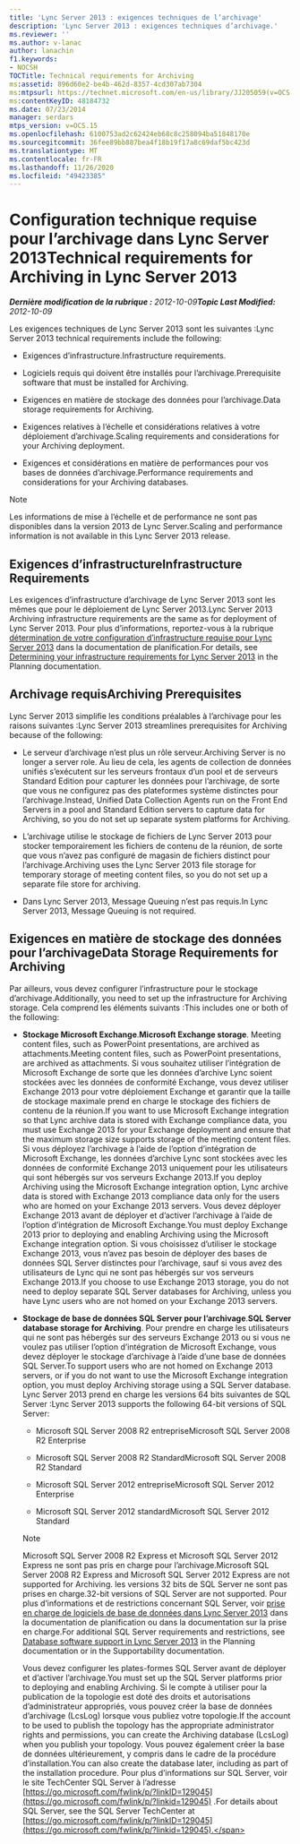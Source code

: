 ```yaml
---
title: 'Lync Server 2013 : exigences techniques de l’archivage'
description: 'Lync Server 2013 : exigences techniques d’archivage.'
ms.reviewer: ''
ms.author: v-lanac
author: lanachin
f1.keywords:
- NOCSH
TOCTitle: Technical requirements for Archiving
ms:assetid: 896d60e2-be4b-462d-8357-4cd307ab7304
ms:mtpsurl: https://technet.microsoft.com/en-us/library/JJ205059(v=OCS.15)
ms:contentKeyID: 48184732
ms.date: 07/23/2014
manager: serdars
mtps_version: v=OCS.15
ms.openlocfilehash: 6100753ad2c62424eb68c8c258094ba51848170e
ms.sourcegitcommit: 36fee89bb887bea4f18b19f17a8c69daf5bc423d
ms.translationtype: MT
ms.contentlocale: fr-FR
ms.lasthandoff: 11/26/2020
ms.locfileid: "49423385"
---
```

# <a name="technical-requirements-for-archiving-in-lync-server-2013"></a><span data-ttu-id="32fd1-103">Configuration technique requise pour l’archivage dans Lync Server 2013</span><span class="sxs-lookup"><span data-stu-id="32fd1-103">Technical requirements for Archiving in Lync Server 2013</span></span>

<div data-xmlns="http://www.w3.org/1999/xhtml">

<div class="topic" data-xmlns="http://www.w3.org/1999/xhtml" data-msxsl="urn:schemas-microsoft-com:xslt" data-cs="https://msdn.microsoft.com/">

<div data-asp="https://msdn2.microsoft.com/asp">



</div>

<div id="mainSection">

<div id="mainBody"><span data-ttu-id="32fd1-104">

<span> </span></span><span class="sxs-lookup"><span data-stu-id="32fd1-104">

<span> </span></span></span>

<span data-ttu-id="32fd1-105">_**Dernière modification de la rubrique :** 2012-10-09_</span><span class="sxs-lookup"><span data-stu-id="32fd1-105">_**Topic Last Modified:** 2012-10-09_</span></span>

<span data-ttu-id="32fd1-106">Les exigences techniques de Lync Server 2013 sont les suivantes :</span><span class="sxs-lookup"><span data-stu-id="32fd1-106">Lync Server 2013 technical requirements include the following:</span></span>

  - <span data-ttu-id="32fd1-107">Exigences d’infrastructure.</span><span class="sxs-lookup"><span data-stu-id="32fd1-107">Infrastructure requirements.</span></span>

  - <span data-ttu-id="32fd1-108">Logiciels requis qui doivent être installés pour l’archivage.</span><span class="sxs-lookup"><span data-stu-id="32fd1-108">Prerequisite software that must be installed for Archiving.</span></span>

  - <span data-ttu-id="32fd1-109">Exigences en matière de stockage des données pour l’archivage.</span><span class="sxs-lookup"><span data-stu-id="32fd1-109">Data storage requirements for Archiving.</span></span>

  - <span data-ttu-id="32fd1-110">Exigences relatives à l’échelle et considérations relatives à votre déploiement d’archivage.</span><span class="sxs-lookup"><span data-stu-id="32fd1-110">Scaling requirements and considerations for your Archiving deployment.</span></span>

  - <span data-ttu-id="32fd1-111">Exigences et considérations en matière de performances pour vos bases de données d’archivage.</span><span class="sxs-lookup"><span data-stu-id="32fd1-111">Performance requirements and considerations for your Archiving databases.</span></span>

<div>


> [!NOTE]  
> <span data-ttu-id="32fd1-112">Les informations de mise à l’échelle et de performance ne sont pas disponibles dans la version 2013 de Lync Server.</span><span class="sxs-lookup"><span data-stu-id="32fd1-112">Scaling and performance information is not available in this Lync Server 2013 release.</span></span>



</div>

<div>

## <a name="infrastructure-requirements"></a><span data-ttu-id="32fd1-113">Exigences d’infrastructure</span><span class="sxs-lookup"><span data-stu-id="32fd1-113">Infrastructure Requirements</span></span>

<span data-ttu-id="32fd1-114">Les exigences d’infrastructure d’archivage de Lync Server 2013 sont les mêmes que pour le déploiement de Lync Server 2013.</span><span class="sxs-lookup"><span data-stu-id="32fd1-114">Lync Server 2013 Archiving infrastructure requirements are the same as for deployment of Lync Server 2013.</span></span> <span data-ttu-id="32fd1-115">Pour plus d’informations, reportez-vous à la rubrique [détermination de votre configuration d’infrastructure requise pour Lync Server 2013](lync-server-2013-determining-your-infrastructure-requirements.md) dans la documentation de planification.</span><span class="sxs-lookup"><span data-stu-id="32fd1-115">For details, see [Determining your infrastructure requirements for Lync Server 2013](lync-server-2013-determining-your-infrastructure-requirements.md) in the Planning documentation.</span></span>

</div>

<div>

## <a name="archiving-prerequisites"></a><span data-ttu-id="32fd1-116">Archivage requis</span><span class="sxs-lookup"><span data-stu-id="32fd1-116">Archiving Prerequisites</span></span>

<span data-ttu-id="32fd1-117">Lync Server 2013 simplifie les conditions préalables à l’archivage pour les raisons suivantes :</span><span class="sxs-lookup"><span data-stu-id="32fd1-117">Lync Server 2013 streamlines prerequisites for Archiving because of the following:</span></span>

  - <span data-ttu-id="32fd1-118">Le serveur d’archivage n’est plus un rôle serveur.</span><span class="sxs-lookup"><span data-stu-id="32fd1-118">Archiving Server is no longer a server role.</span></span> <span data-ttu-id="32fd1-119">Au lieu de cela, les agents de collection de données unifiés s’exécutent sur les serveurs frontaux d’un pool et de serveurs Standard Edition pour capturer les données pour l’archivage, de sorte que vous ne configurez pas des plateformes système distinctes pour l’archivage.</span><span class="sxs-lookup"><span data-stu-id="32fd1-119">Instead, Unified Data Collection Agents run on the Front End Servers in a pool and Standard Edition servers to capture data for Archiving, so you do not set up separate system platforms for Archiving.</span></span>

  - <span data-ttu-id="32fd1-120">L’archivage utilise le stockage de fichiers de Lync Server 2013 pour stocker temporairement les fichiers de contenu de la réunion, de sorte que vous n’avez pas configuré de magasin de fichiers distinct pour l’archivage.</span><span class="sxs-lookup"><span data-stu-id="32fd1-120">Archiving uses the Lync Server 2013 file storage for temporary storage of meeting content files, so you do not set up a separate file store for archiving.</span></span>

  - <span data-ttu-id="32fd1-121">Dans Lync Server 2013, Message Queuing n’est pas requis.</span><span class="sxs-lookup"><span data-stu-id="32fd1-121">In Lync Server 2013, Message Queuing is not required.</span></span>

</div>

<div>

## <a name="data-storage-requirements-for-archiving"></a><span data-ttu-id="32fd1-122">Exigences en matière de stockage des données pour l’archivage</span><span class="sxs-lookup"><span data-stu-id="32fd1-122">Data Storage Requirements for Archiving</span></span>

<span data-ttu-id="32fd1-123">Par ailleurs, vous devez configurer l’infrastructure pour le stockage d’archivage.</span><span class="sxs-lookup"><span data-stu-id="32fd1-123">Additionally, you need to set up the infrastructure for Archiving storage.</span></span> <span data-ttu-id="32fd1-124">Cela comprend les éléments suivants :</span><span class="sxs-lookup"><span data-stu-id="32fd1-124">This includes one or both of the following:</span></span>

  - <span data-ttu-id="32fd1-125">**Stockage Microsoft Exchange**.</span><span class="sxs-lookup"><span data-stu-id="32fd1-125">**Microsoft Exchange storage**.</span></span> <span data-ttu-id="32fd1-126">Meeting content files, such as PowerPoint presentations, are archived as attachments.</span><span class="sxs-lookup"><span data-stu-id="32fd1-126">Meeting content files, such as PowerPoint presentations, are archived as attachments.</span></span> <span data-ttu-id="32fd1-127">Si vous souhaitez utiliser l’intégration de Microsoft Exchange de sorte que les données d’archive Lync soient stockées avec les données de conformité Exchange, vous devez utiliser Exchange 2013 pour votre déploiement Exchange et garantir que la taille de stockage maximale prend en charge le stockage des fichiers de contenu de la réunion.</span><span class="sxs-lookup"><span data-stu-id="32fd1-127">If you want to use Microsoft Exchange integration so that Lync archive data is stored with Exchange compliance data, you must use Exchange 2013 for your Exchange deployment and ensure that the maximum storage size supports storage of the meeting content files.</span></span> <span data-ttu-id="32fd1-128">Si vous déployez l’archivage à l’aide de l’option d’intégration de Microsoft Exchange, les données d’archive Lync sont stockées avec les données de conformité Exchange 2013 uniquement pour les utilisateurs qui sont hébergés sur vos serveurs Exchange 2013.</span><span class="sxs-lookup"><span data-stu-id="32fd1-128">If you deploy Archiving using the Microsoft Exchange integration option, Lync archive data is stored with Exchange 2013 compliance data only for the users who are homed on your Exchange 2013 servers.</span></span> <span data-ttu-id="32fd1-129">Vous devez déployer Exchange 2013 avant de déployer et d’activer l’archivage à l’aide de l’option d’intégration de Microsoft Exchange.</span><span class="sxs-lookup"><span data-stu-id="32fd1-129">You must deploy Exchange 2013 prior to deploying and enabling Archiving using the Microsoft Exchange integration option.</span></span> <span data-ttu-id="32fd1-130">Si vous choisissez d’utiliser le stockage Exchange 2013, vous n’avez pas besoin de déployer des bases de données SQL Server distinctes pour l’archivage, sauf si vous avez des utilisateurs de Lync qui ne sont pas hébergés sur vos serveurs Exchange 2013.</span><span class="sxs-lookup"><span data-stu-id="32fd1-130">If you choose to use Exchange 2013 storage, you do not need to deploy separate SQL Server databases for Archiving, unless you have Lync users who are not homed on your Exchange 2013 servers.</span></span>

  - <span data-ttu-id="32fd1-131">**Stockage de base de données SQL Server pour l’archivage**.</span><span class="sxs-lookup"><span data-stu-id="32fd1-131">**SQL Server database storage for Archiving**.</span></span> <span data-ttu-id="32fd1-132">Pour prendre en charge les utilisateurs qui ne sont pas hébergés sur des serveurs Exchange 2013 ou si vous ne voulez pas utiliser l’option d’intégration de Microsoft Exchange, vous devez déployer le stockage d’archivage à l’aide d’une base de données SQL Server.</span><span class="sxs-lookup"><span data-stu-id="32fd1-132">To support users who are not homed on Exchange 2013 servers, or if you do not want to use the Microsoft Exchange integration option, you must deploy Archiving storage using a SQL Server database.</span></span> <span data-ttu-id="32fd1-133">Lync Server 2013 prend en charge les versions 64 bits suivantes de SQL Server :</span><span class="sxs-lookup"><span data-stu-id="32fd1-133">Lync Server 2013 supports the following 64-bit versions of SQL Server:</span></span>
    
      - <span data-ttu-id="32fd1-134">Microsoft SQL Server 2008 R2 entreprise</span><span class="sxs-lookup"><span data-stu-id="32fd1-134">Microsoft SQL Server 2008 R2 Enterprise</span></span>
    
      - <span data-ttu-id="32fd1-135">Microsoft SQL Server 2008 R2 Standard</span><span class="sxs-lookup"><span data-stu-id="32fd1-135">Microsoft SQL Server 2008 R2 Standard</span></span>
    
      - <span data-ttu-id="32fd1-136">Microsoft SQL Server 2012 entreprise</span><span class="sxs-lookup"><span data-stu-id="32fd1-136">Microsoft SQL Server 2012 Enterprise</span></span>
    
      - <span data-ttu-id="32fd1-137">Microsoft SQL Server 2012 standard</span><span class="sxs-lookup"><span data-stu-id="32fd1-137">Microsoft SQL Server 2012 Standard</span></span>
    
    <div>
    

    > [!NOTE]  
    > <span data-ttu-id="32fd1-138">Microsoft SQL Server 2008 R2 Express et Microsoft SQL Server 2012 Express ne sont pas pris en charge pour l’archivage.</span><span class="sxs-lookup"><span data-stu-id="32fd1-138">Microsoft SQL Server 2008 R2 Express and Microsoft SQL Server 2012 Express are not supported for Archiving.</span></span> <span data-ttu-id="32fd1-139">les versions 32 bits de SQL Server ne sont pas prises en charge.</span><span class="sxs-lookup"><span data-stu-id="32fd1-139">32-bit versions of SQL Server are not supported.</span></span> <span data-ttu-id="32fd1-140">Pour plus d’informations et de restrictions concernant SQL Server, voir <A href="lync-server-2013-database-software-support.md">prise en charge de logiciels de base de données dans Lync Server 2013</A> dans la documentation de planification ou dans la documentation sur la prise en charge.</span><span class="sxs-lookup"><span data-stu-id="32fd1-140">For additional SQL Server requirements and restrictions, see <A href="lync-server-2013-database-software-support.md">Database software support in Lync Server 2013</A> in the Planning documentation or in the Supportability documentation.</span></span>

    
    </div>
    
    <span data-ttu-id="32fd1-141">Vous devez configurer les plates-formes SQL Server avant de déployer et d’activer l’archivage.</span><span class="sxs-lookup"><span data-stu-id="32fd1-141">You must set up the SQL Server platforms prior to deploying and enabling Archiving.</span></span> <span data-ttu-id="32fd1-142">Si le compte à utiliser pour la publication de la topologie est doté des droits et autorisations d’administrateur appropriés, vous pouvez créer la base de données d’archivage (LcsLog) lorsque vous publiez votre topologie.</span><span class="sxs-lookup"><span data-stu-id="32fd1-142">If the account to be used to publish the topology has the appropriate administrator rights and permissions, you can create the Archiving database (LcsLog) when you publish your topology.</span></span> <span data-ttu-id="32fd1-143">Vous pouvez également créer la base de données ultérieurement, y compris dans le cadre de la procédure d’installation.</span><span class="sxs-lookup"><span data-stu-id="32fd1-143">You can also create the database later, including as part of the installation procedure.</span></span> <span data-ttu-id="32fd1-144">Pour plus d’informations sur SQL Server, voir le site TechCenter SQL Server à l’adresse [https://go.microsoft.com/fwlink/p/?linkID=129045](https://go.microsoft.com/fwlink/p/?linkid=129045) .</span><span class="sxs-lookup"><span data-stu-id="32fd1-144">For details about SQL Server, see the SQL Server TechCenter at [https://go.microsoft.com/fwlink/p/?linkID=129045](https://go.microsoft.com/fwlink/p/?linkid=129045).</span></span>

<span data-ttu-id="32fd1-145"></div>

</div>

<span> </span>

</div>

</div>

</span><span class="sxs-lookup"><span data-stu-id="32fd1-145"></div>

</div>

<span> </span>

</div>

</div>

</span></span></div>

